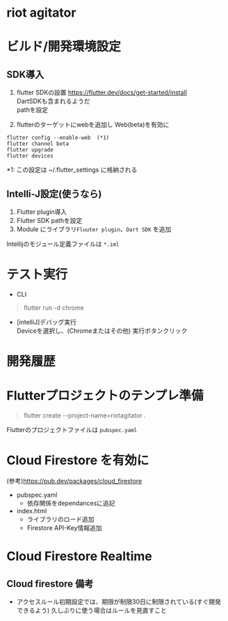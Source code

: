 # riot agitator


# ビルド/開発環境設定
## SDK導入

1. flutter SDKの設置
  https://flutter.dev/docs/get-started/install  
  DartSDKも含まれるようだ  
  pathを設定
  
2. flutterのターゲットにwebを追加し Web(beta)を有効に
```
flutter config --enable-web  (*1)
flutter channel beta
flutter upgrade  
flutter devices
```                   
*1: この設定は ~/.flutter_settings に格納される


## Intelli-J設定(使うなら)
1. Flutter plugin導入
2. Flutter SDK pathを設定
3. Module にライブラリ`Fluuter plugin`、`Dart SDK` を追加

Intellijのモジュール定義ファイルは `*.iml` 

# テスト実行
- CLI
> flutter run -d chrome

- [intelliJ]デバッグ実行  
Deviceを選択し、(Chromeまたはその他)
実行ボタンクリック

# 開発履歴
# Flutterプロジェクトのテンプレ準備
> flutter create --project-name=riotagitator .

Flutterのプロジェクトファイルは `pubspec.yaml`

# Cloud Firestore を有効に
(参考)https://pub.dev/packages/cloud_firestore
- pubspec.yaml
  - 依存関係をdependancesに追記
- index.html
  - ライブラリのロード追加
  - Firestore API-Key情報追加

# Cloud Firestore Realtime


## Cloud firestore 備考
- アクセスルール初期設定では、期限が制限30日に制限されている(すぐ開発できるよう)
久しぶりに使う場合はルールを見直すこと

